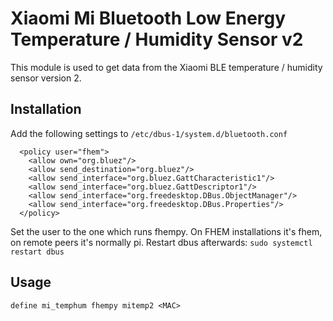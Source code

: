 
# Xiaomi Mi Bluetooth Low Energy Temperature / Humidity Sensor v2
This module is used to get data from the Xiaomi BLE temperature / humidity sensor version 2.

## Installation
Add the following settings to `/etc/dbus-1/system.d/bluetooth.conf`
```
  <policy user="fhem">
    <allow own="org.bluez"/>
    <allow send_destination="org.bluez"/>
    <allow send_interface="org.bluez.GattCharacteristic1"/>
    <allow send_interface="org.bluez.GattDescriptor1"/>
    <allow send_interface="org.freedesktop.DBus.ObjectManager"/>
    <allow send_interface="org.freedesktop.DBus.Properties"/>
  </policy>
```
Set the user to the one which runs fhempy. On FHEM installations it's fhem, on remote peers it's normally pi.
Restart dbus afterwards: `sudo systemctl restart dbus`

## Usage
```
define mi_temphum fhempy mitemp2 <MAC>
```
